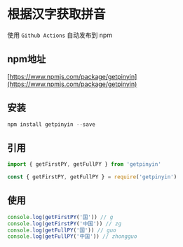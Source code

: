 # 根据汉字获取拼音

使用 `Github Actions` 自动发布到 npm

## npm地址

[https://www.npmjs.com/package/getpinyin](https://www.npmjs.com/package/getpinyin)

## 安装

```js
npm install getpinyin --save
```

## 引用

```js
import { getFirstPY, getFullPY } from 'getpinyin'
```

```js
const { getFirstPY, getFullPY } = require('getpinyin')
```

## 使用

```js
console.log(getFirstPY('国')) // g
console.log(getFirstPY('中国')) // zg
console.log(getFullPY('国')) // guo
console.log(getFullPY('中国')) // zhongguo
```
